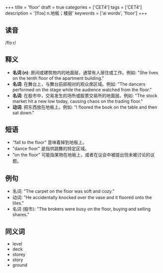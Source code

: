 +++
title = 'floor'
draft = true
categories = ['CET4']
tags = ['CET4']
description = '[flɔə] n.地板；楼层'
keywords = ['ai words', 'floor']
+++

## 读音
/flɔːr/

## 释义
- **名词 (n)**: 房间或建筑物内的地面层，通常有人居住或工作。例如: "She lives on the tenth floor of the apartment building."
- **名词**: 在舞台上，与舞台前部相对的观众席区域。例如: "The dancers performed on the stage while the audience watched from the floor."
- **名词**: 在股市中，交易发生的场所或股票交易所的地面层。例如: "The stock market hit a new low today, causing chaos on the trading floor."
- **动词**: 把东西放在地板上。例如: "I floored the book on the table and then sat down."

## 短语
- "fall to the floor" 意味着掉到地板上。
- "dance floor" 是指供跳舞的特定区域。
- "on the floor" 可能指某物在地板上，或者在议会中被提出但未被讨论的议题。

## 例句
- 名词: "The carpet on the floor was soft and cozy."
- 动词: "He accidentally knocked over the vase and it floored onto the tiles."
- 名词 (股市): "The brokers were busy on the floor, buying and selling shares."

## 同义词
- level
- deck
- storey
- story
- ground
